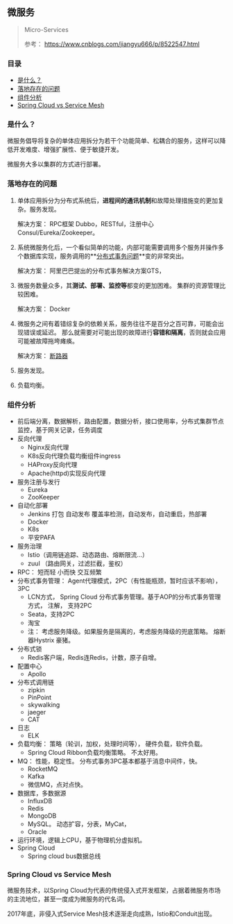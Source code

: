 ## 微服务

> Micro-Services
>
> 参考：  https://www.cnblogs.com/jiangyu666/p/8522547.html

### 目录
* [是什么？](#是什么？)
* [落地存在的问题](#落地存在的问题)
* [组件分析](#组件分析)
* [Spring Cloud vs Service Mesh](#Spring-Cloud-vs-Service-Mesh)

### 是什么？
微服务倡导将复杂的单体应用拆分为若干个功能简单、松耦合的服务，这样可以降低开发难度、增强扩展性、便于敏捷开发。

微服务大多以集群的方式进行部署。

### 落地存在的问题

1. 单体应用拆分为分布式系统后，**进程间的通讯机制**和故障处理措施变的更加复杂。服务发现。

    解决方案： RPC框架 Dubbo，RESTful，注册中心Consul/Eureka/Zookeeper。

2. 系统微服务化后，一个看似简单的功能，内部可能需要调用多个服务并操作多个数据库实现，服务调用的**[分布式事务问题](分布式事务/分布式事务.md)**变的非常突出。

    解决方案： 阿里巴巴提出的分布式事务解决方案GTS，
    
3. 微服务数量众多，其**测试、部署、监控等**都变的更加困难。 集群的资源管理比较困难。

    解决方案： Docker
    
4. 微服务之间有着错综复杂的依赖关系，服务往往不是百分之百可靠，可能会出现错误或延迟。 那么就需要对可能出现的故障进行**容错和隔离**，否则就会应用可能被故障拖垮瘫痪。

    解决方案： [断路器](断路器.md)
    
5. 服务发现。

6. 负载均衡。

### 组件分析
* 前后端分离，数据解析，路由配置，数据分析，接口使用率，分布式集群节点监控，基于网关记录，任务调度
* 反向代理
    * Nginx反向代理
    * K8s反向代理负载均衡组件ingress
    * HAProxy反向代理
    * Apache(httpd)实现反向代理
* 服务注册与发行
    * Eureka
    * ZooKeeper
* 自动化部署
    * Jenkins  打包 自动发布 覆盖率检测，自动发布，自动重启，热部署
    * Docker
    * K8s
    * 平安PAFA
* 服务治理
    * Istio（调用链追踪、动态路由、熔断限流...）
    * zuul （路由网关，过滤拦截，鉴权）
* RPC： 短而轻 小而快 交互频繁
* 分布式事务管理： Agent代理模式，2PC（有性能瓶颈，暂时应该不影响），3PC
    * LCN方式， Spring Cloud 分布式事务管理。基于AOP的分布式事务管理方式， 注解， 支持2PC
    * Seata，支持2PC
    * 淘宝
    * 注： 考虑服务降级。如果服务是隔离的，考虑服务降级的兜底策略。 熔断器Hystrix 豪猪。
* 分布式锁
    * Redis客户端，Redis连Redis，计数，原子自增。
* 配置中心
    * Apollo 
* 分布式调用链
    * zipkin
    * PinPoint
    * skywalking
    * jaeger
    * CAT
* 日志
    * ELK 
* 负载均衡： 策略（轮训，加权，处理时间等）， 硬件负载，软件负载。
    * Spring Cloud Ribbon负载均衡策略。 不太好用。
* MQ： 性能，稳定性。 分布式事务3PC基本都基于消息中间件，快。
    * RocketMQ
    * Kafka
    * 微信MQ，点对点快。
* 数据库，多数据源
    * InfluxDB
    * Redis
    * MongoDB
    * MySQL。 动态扩容，分表，MyCat，
    * Oracle
* 运行环境，逻辑上CPU，基于物理机分虚拟机。
* Spring Cloud
    * Spring cloud bus数据总线

### Spring Cloud vs Service Mesh

微服务技术，以Spring Cloud为代表的传统侵入式开发框架，占据着微服务市场的主流地位，甚至一度成为微服务的代名词。

2017年底，非侵入式Service Mesh技术逐渐走向成熟，Istio和Conduit出现。

